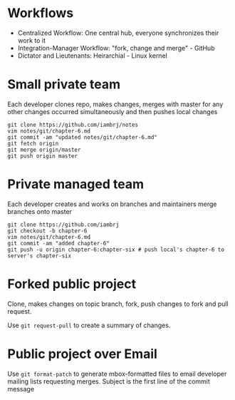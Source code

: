 # Workflows
* Centralized Workflow: One central hub, everyone synchronizes their work to it
* Integration-Manager Workflow: "fork, change and merge" - GitHub
* Dictator and Lieutenants: Heirarchial - Linux kernel

# Small private team
Each developer clones repo, makes changes, merges with master for any other
changes occurred simultaneously and then pushes local changes
```
git clone https://github.com/iambrj/notes
vim notes/git/chapter-6.md
git commit -am "updated notes/git/chapter-6.md"
git fetch origin
git merge origin/master
git push origin master
```

# Private managed team
Each developer creates and works on branches and maintainers merge branches onto
master
```
git clone https://github.com/iambrj
git checkout -b chapter-6
vim notes/git/chapter-6.md
git commit -am "added chapter-6"
git push -u origin chapter-6:chapter-six # push local's chapter-6 to server's chapter-six

```

# Forked public project
Clone, makes changes on topic branch, fork, push changes to fork and pull
request.

Use `git request-pull` to create a summary of changes.

# Public project over Email
Use `git format-patch` to generate mbox-formatted files to email developer
mailing lists requesting merges. Subject is the first line of the commit message
